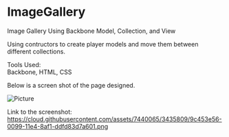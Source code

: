 ImageGallery
============

Image Gallery Using Backbone Model, Collection, and View

Using contructors to create player models and move them between different collections.

Tools Used:<BR>
Backbone, HTML, CSS<BR>

Below is a screen shot of the page designed.<BR>

![Picture](https://cloud.githubusercontent.com/assets/7440065/3435809/9c453e56-0099-11e4-8af1-ddfd83d7a601.png)

Link to the screenshot:<BR>
https://cloud.githubusercontent.com/assets/7440065/3435809/9c453e56-0099-11e4-8af1-ddfd83d7a601.png



